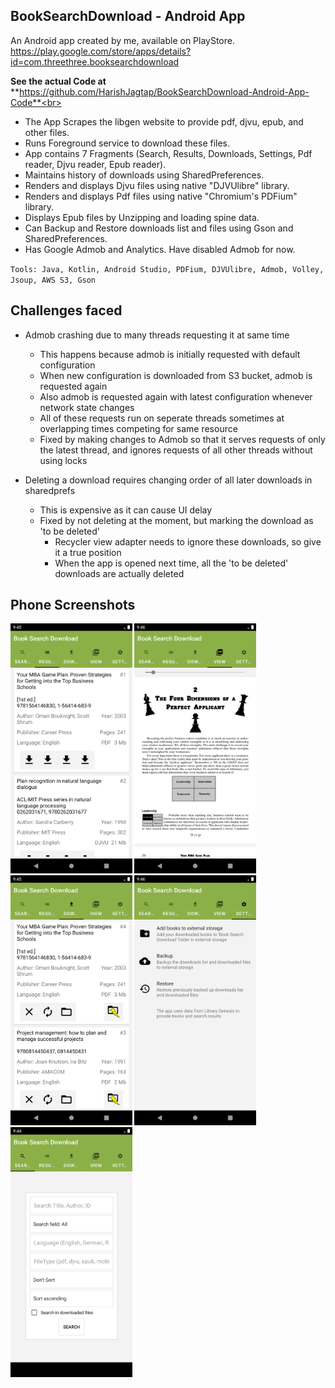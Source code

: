 ## BookSearchDownload - Android App

An Android app created by me, available on PlayStore. <br>
https://play.google.com/store/apps/details?id=com.threethree.booksearchdownload <br>

**See the actual Code at**<br>**https://github.com/HarishJagtap/BookSearchDownload-Android-App-Code**<br>

* The App Scrapes the libgen website to provide pdf, djvu, epub, and other files. <br>
* Runs Foreground service to download these files. <br>
* App contains 7 Fragments (Search, Results, Downloads, Settings, Pdf reader, Djvu reader, Epub reader). <br>
* Maintains history of downloads using SharedPreferences. <br>
* Renders and displays Djvu files using native "DJVUlibre" library. <br>
* Renders and displays Pdf files using native "Chromium's PDFium" library. <br>
* Displays Epub files by Unzipping and loading spine data. <br>
* Can Backup and Restore downloads list and files using Gson and SharedPreferences. <br>
* Has Google Admob and Analytics. Have disabled Admob for now.<br>

`Tools: Java, Kotlin, Android Studio, PDFium, DJVUlibre, Admob, Volley, Jsoup,
AWS S3, Gson` <br>

## Challenges faced

* Admob crashing due to many threads requesting it at same time
  * This happens because admob is initially requested with default configuration
  * When new configuration is downloaded from S3 bucket, admob is requested again
  * Also admob is requested again with latest configuration whenever network state changes
  * All of these requests run on seperate threads sometimes at overlapping times competing for same resource
  * Fixed by making changes to Admob so that it serves requests of only the latest thread, and ignores requests of all other threads without using locks
  
* Deleting a download requires changing order of all later downloads in sharedprefs
  * This is expensive as it can cause UI delay
  * Fixed by not deleting at the moment, but marking the download as 'to be deleted'
    * Recycler view adapter needs to ignore these downloads, so give it a true position
    * When the app is opened next time, all the 'to be deleted' downloads are actually deleted <br>

## Phone Screenshots

<span>
<img src="2.png" height="400">
<img src="4.png" height="400">
<img src="3.png" height="400">
<img src="5.png" height="400">
<img src="1.png" height="400">
</span>

